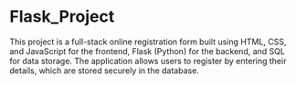 # Flask_Project
This project is a full-stack online registration form built using HTML, CSS, and JavaScript for the frontend, Flask (Python) for the backend, and SQL for data storage. The application allows users to register by entering their details, which are stored securely in the database.
